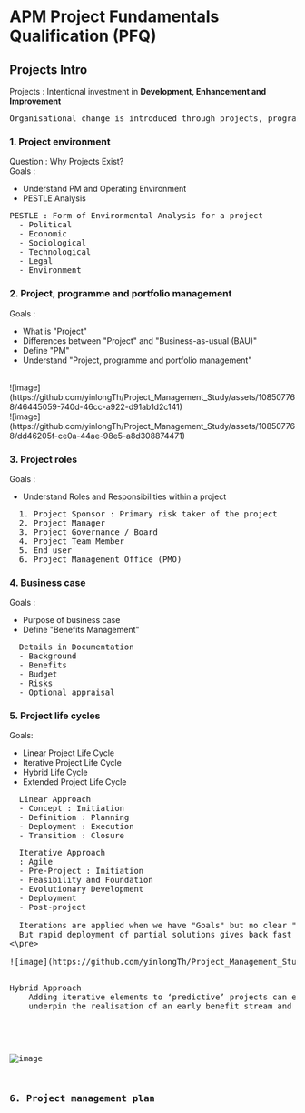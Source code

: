 # APM Project Fundamentals Qualification (PFQ)

## Projects Intro
Projects : Intentional investment in <strong>Development, Enhancement and Improvement</strong>

<pre>
Organisational change is introduced through projects, programmes and portfolios in order to deliver business value
</pre>

### 1. Project environment
Question : Why Projects Exist? <br>
Goals : 
  - Understand PM and Operating Environment
  - PESTLE Analysis
<pre>
PESTLE : Form of Environmental Analysis for a project
  - Political 
  - Economic
  - Sociological
  - Technological
  - Legal
  - Environment
</pre>

### 2. Project, programme and portfolio management
Goals :
- What is "Project"
- Differences between "Project" and "Business-as-usual (BAU)"
- Define "PM"
- Understand "Project, programme and portfolio management"
<br>
![image](https://github.com/yinlongTh/Project_Management_Study/assets/108507768/46445059-740d-46cc-a922-d91ab1d2c141)
<br>
![image](https://github.com/yinlongTh/Project_Management_Study/assets/108507768/dd46205f-ce0a-44ae-98e5-a8d308874471)


### 3. Project roles
Goals :
- Understand Roles and Responsibilities within a project
<pre>
  1. Project Sponsor : Primary risk taker of the project
  2. Project Manager
  3. Project Governance / Board
  4. Project Team Member
  5. End user
  6. Project Management Office (PMO)
</pre>


### 4. Business case
Goals : 
- Purpose of business case
- Define "Benefits Management"
<pre>
  Details in Documentation 
  - Background
  - Benefits
  - Budget
  - Risks
  - Optional appraisal
</pre>


### 5. Project life cycles
Goals:
- Linear Project Life Cycle
- Iterative Project Life Cycle
- Hybrid Life Cycle
- Extended Project Life Cycle
<pre>
  Linear Approach
  - Concept : Initiation
  - Definition : Planning
  - Deployment : Execution
  - Transition : Closure
</pre>

<pre>
  Iterative Approach
  : Agile
  - Pre-Project : Initiation
  - Feasibility and Foundation
  - Evolutionary Development
  - Deployment
  - Post-project

  Iterations are applied when we have "Goals" but no clear "means of achieving"
  But rapid deployment of partial solutions gives back fast feedback
<\pre>

![image](https://github.com/yinlongTh/Project_Management_Study/assets/108507768/937a6ad8-2953-4957-9ce0-099a1e02086a)  

<pre>
Hybrid Approach
    Adding iterative elements to ‘predictive’ projects can enhance deployment in stages, support the generation of insights, 
    underpin the realisation of an early benefit stream and validate some of the ideas much earlier in the cycle.
  </pre>
![image](https://github.com/yinlongTh/Project_Management_Study/assets/108507768/4e51e806-77f7-4f0f-8cdd-9d61b591e39a)

### 6. Project management plan
<pre>
  
</pre>


